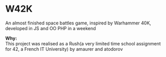 W42K
====

An almost finished space battles game, inspired by Warhammer 40K, developed in JS and OO PHP in a weekend

<strong>Why:</strong><br>
This project was realised as a Rush(a very limited time school assignment for 42, a French IT University) by amaurer and atodorov
